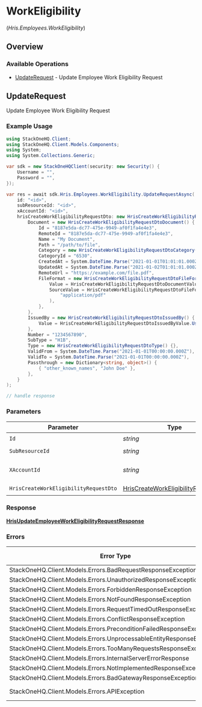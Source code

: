 # WorkEligibility
(*Hris.Employees.WorkEligibility*)

## Overview

### Available Operations

* [UpdateRequest](#updaterequest) - Update Employee Work Eligibility Request

## UpdateRequest

Update Employee Work Eligibility Request

### Example Usage

```csharp
using StackOneHQ.Client;
using StackOneHQ.Client.Models.Components;
using System;
using System.Collections.Generic;

var sdk = new StackOneHQClient(security: new Security() {
    Username = "",
    Password = "",
});

var res = await sdk.Hris.Employees.WorkEligibility.UpdateRequestAsync(
    id: "<id>",
    subResourceId: "<id>",
    xAccountId: "<id>",
    hrisCreateWorkEligibilityRequestDto: new HrisCreateWorkEligibilityRequestDto() {
        Document = new HrisCreateWorkEligibilityRequestDtoDocument() {
            Id = "8187e5da-dc77-475e-9949-af0f1fa4e4e3",
            RemoteId = "8187e5da-dc77-475e-9949-af0f1fa4e4e3",
            Name = "My Document",
            Path = "/path/to/file",
            Category = new HrisCreateWorkEligibilityRequestDtoCategory() {},
            CategoryId = "6530",
            CreatedAt = System.DateTime.Parse("2021-01-01T01:01:01.000Z"),
            UpdatedAt = System.DateTime.Parse("2021-01-02T01:01:01.000Z"),
            RemoteUrl = "https://example.com/file.pdf",
            FileFormat = new HrisCreateWorkEligibilityRequestDtoFileFormat() {
                Value = HrisCreateWorkEligibilityRequestDtoDocumentValue.Pdf,
                SourceValue = HrisCreateWorkEligibilityRequestDtoFileFormatSourceValueUnion.CreateStr(
                    "application/pdf"
                ),
            },
        },
        IssuedBy = new HrisCreateWorkEligibilityRequestDtoIssuedBy() {
            Value = HrisCreateWorkEligibilityRequestDtoIssuedByValue.Us,
        },
        Number = "1234567890",
        SubType = "H1B",
        Type = new HrisCreateWorkEligibilityRequestDtoType() {},
        ValidFrom = System.DateTime.Parse("2021-01-01T00:00:00.000Z"),
        ValidTo = System.DateTime.Parse("2021-01-01T00:00:00.000Z"),
        Passthrough = new Dictionary<string, object>() {
            { "other_known_names", "John Doe" },
        },
    }
);

// handle response
```

### Parameters

| Parameter                                                                                             | Type                                                                                                  | Required                                                                                              | Description                                                                                           |
| ----------------------------------------------------------------------------------------------------- | ----------------------------------------------------------------------------------------------------- | ----------------------------------------------------------------------------------------------------- | ----------------------------------------------------------------------------------------------------- |
| `Id`                                                                                                  | *string*                                                                                              | :heavy_check_mark:                                                                                    | N/A                                                                                                   |
| `SubResourceId`                                                                                       | *string*                                                                                              | :heavy_check_mark:                                                                                    | N/A                                                                                                   |
| `XAccountId`                                                                                          | *string*                                                                                              | :heavy_check_mark:                                                                                    | The account identifier                                                                                |
| `HrisCreateWorkEligibilityRequestDto`                                                                 | [HrisCreateWorkEligibilityRequestDto](../../Models/Components/HrisCreateWorkEligibilityRequestDto.md) | :heavy_check_mark:                                                                                    | N/A                                                                                                   |

### Response

**[HrisUpdateEmployeeWorkEligibilityRequestResponse](../../Models/Requests/HrisUpdateEmployeeWorkEligibilityRequestResponse.md)**

### Errors

| Error Type                                                           | Status Code                                                          | Content Type                                                         |
| -------------------------------------------------------------------- | -------------------------------------------------------------------- | -------------------------------------------------------------------- |
| StackOneHQ.Client.Models.Errors.BadRequestResponseException          | 400                                                                  | application/json                                                     |
| StackOneHQ.Client.Models.Errors.UnauthorizedResponseException        | 401                                                                  | application/json                                                     |
| StackOneHQ.Client.Models.Errors.ForbiddenResponseException           | 403                                                                  | application/json                                                     |
| StackOneHQ.Client.Models.Errors.NotFoundResponseException            | 404                                                                  | application/json                                                     |
| StackOneHQ.Client.Models.Errors.RequestTimedOutResponseException     | 408                                                                  | application/json                                                     |
| StackOneHQ.Client.Models.Errors.ConflictResponseException            | 409                                                                  | application/json                                                     |
| StackOneHQ.Client.Models.Errors.PreconditionFailedResponseException  | 412                                                                  | application/json                                                     |
| StackOneHQ.Client.Models.Errors.UnprocessableEntityResponseException | 422                                                                  | application/json                                                     |
| StackOneHQ.Client.Models.Errors.TooManyRequestsResponseException     | 429                                                                  | application/json                                                     |
| StackOneHQ.Client.Models.Errors.InternalServerErrorResponse          | 500                                                                  | application/json                                                     |
| StackOneHQ.Client.Models.Errors.NotImplementedResponseException      | 501                                                                  | application/json                                                     |
| StackOneHQ.Client.Models.Errors.BadGatewayResponseException          | 502                                                                  | application/json                                                     |
| StackOneHQ.Client.Models.Errors.APIException                         | 4XX, 5XX                                                             | \*/\*                                                                |